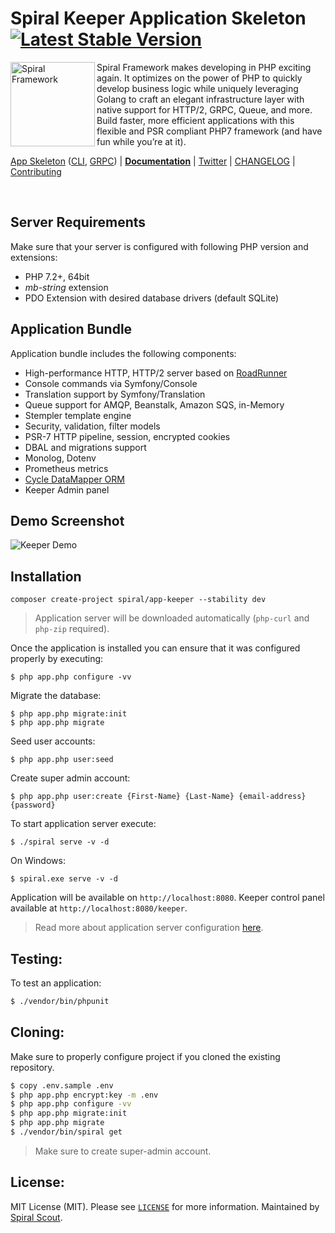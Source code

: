 # Spiral Keeper Application Skeleton [![Latest Stable Version](https://poser.pugx.org/spiral/app-keeper/version)](https://packagist.org/packages/spiral/app-keeper)

<img src="https://user-images.githubusercontent.com/796136/67560465-9d827780-f723-11e9-91ac-9b2fafb027f2.png" height="135px" alt="Spiral Framework" align="left"/>

Spiral Framework makes developing in PHP exciting again. It optimizes on the power of PHP to quickly develop business logic while uniquely leveraging Golang to craft an elegant infrastructure layer with native support for HTTP/2, GRPC, Queue, and more. Build faster, more efficient applications with this flexible and PSR compliant PHP7 framework (and have fun while you’re at it). 

[App Skeleton](https://github.com/spiral/app) ([CLI](https://github.com/spiral/app-cli), [GRPC](https://github.com/spiral/app-grpc)) | [**Documentation**](https://spiral.dev/docs) | [Twitter](https://twitter.com/spiralphp) | [CHANGELOG](/CHANGELOG.md) | [Contributing](https://github.com/spiral/guide/blob/master/contributing.md)

<br/>

Server Requirements
--------
Make sure that your server is configured with following PHP version and extensions:
* PHP 7.2+, 64bit
* *mb-string* extension
* PDO Extension with desired database drivers (default SQLite)

Application Bundle
--------
Application bundle includes the following components:
* High-performance HTTP, HTTP/2 server based on [RoadRunner](https://roadrunner.dev)
* Console commands via Symfony/Console
* Translation support by Symfony/Translation
* Queue support for AMQP, Beanstalk, Amazon SQS, in-Memory
* Stempler template engine
* Security, validation, filter models
* PSR-7 HTTP pipeline, session, encrypted cookies
* DBAL and migrations support
* Monolog, Dotenv
* Prometheus metrics
* [Cycle DataMapper ORM](https://github.com/cycle)
* Keeper Admin panel

Demo Screenshot
--------
![Keeper Demo](https://user-images.githubusercontent.com/796136/81418518-79353800-9155-11ea-8266-e19fb2cce45a.png)

Installation
--------
```
composer create-project spiral/app-keeper --stability dev
```

> Application server will be downloaded automatically (`php-curl` and `php-zip` required).

Once the application is installed you can ensure that it was configured properly by executing:

```
$ php app.php configure -vv
```

Migrate the database:

```
$ php app.php migrate:init
$ php app.php migrate
```

Seed user accounts:

```
$ php app.php user:seed
```

Create super admin account:

```
$ php app.php user:create {First-Name} {Last-Name} {email-address} {password}
```

To start application server execute:

```
$ ./spiral serve -v -d
```

On Windows:

```
$ spiral.exe serve -v -d
```

Application will be available on `http://localhost:8080`. Keeper control panel available at `http://localhost:8080/keeper`.

> Read more about application server configuration [here](https://roadrunner.dev/docs).

Testing:
--------
To test an application:

```bash
$ ./vendor/bin/phpunit
```

Cloning:
--------
Make sure to properly configure project if you cloned the existing repository.

```bash
$ copy .env.sample .env
$ php app.php encrypt:key -m .env
$ php app.php configure -vv
$ php app.php migrate:init
$ php app.php migrate
$ ./vendor/bin/spiral get
```

> Make sure to create super-admin account.

License:
--------
MIT License (MIT). Please see [`LICENSE`](./LICENSE) for more information. Maintained by [Spiral Scout](https://spiralscout.com).
